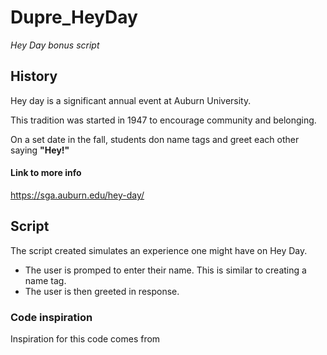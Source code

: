 # Dupre_HeyDay
*Hey Day bonus script*

## History

Hey day is a significant annual event at Auburn University.

This tradition was started in 1947 to encourage community and belonging.

On a set date in the fall, students don name tags and greet each other saying **"Hey!"** 

#### Link to more info
https://sga.auburn.edu/hey-day/

## Script
The script created simulates an experience one might have on Hey Day.
- The user is promped to enter their name. This is similar to creating a name tag.
- The user is then greeted in response.

### Code inspiration
Inspiration for this code comes from 
